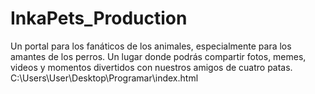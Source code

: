 # InkaPets_Production
Un portal para los fanáticos de los animales, especialmente para los amantes de los perros. Un lugar donde podrás compartir fotos, memes, videos y momentos divertidos con nuestros amigos de cuatro patas. 
C:\Users\User\Desktop\Programar\index.html
